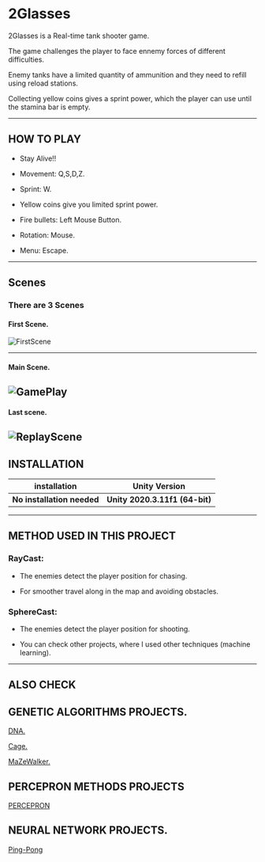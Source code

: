 # 2Glasses




2Glasses is a Real-time tank shooter game. 

The game challenges the player to face ennemy forces of different difficulties.

Enemy tanks have a limited quantity of ammunition and they need to refill using reload stations.

Collecting yellow coins gives a sprint power, which the player can use until the stamina bar is empty.

---

## HOW TO PLAY
- Stay Alive!!

- Movement: Q,S,D,Z. 

- Sprint: W.

- Yellow coins give you limited sprint power.

- Fire bullets: Left Mouse Button.

- Rotation: Mouse.

- Menu: Escape.


---

## Scenes

### There are 3 Scenes

#### First Scene.
![FirstScene](https://user-images.githubusercontent.com/44979396/132572317-95862561-9228-4419-8c1a-26943caacaf9.png)

---
#### Main Scene. 

![GamePlay](https://user-images.githubusercontent.com/44979396/132572448-1dd2d7f2-bf3e-46f1-b3e1-4987c4225649.PNG)
---
#### Last scene.
![ReplayScene](https://user-images.githubusercontent.com/44979396/132572617-ee496dd7-c84f-443a-bffc-8fa2bc2055d6.PNG)
---
## INSTALLATION
| installation  | Unity Version |
| ------------- | ------------- |
| **No installation needed** | **Unity 2020.3.11f1 (64-bit)** |
---
## METHOD USED IN THIS PROJECT

### RayCast:

* The enemies detect the player position for chasing.

* For smoother travel along in the map and avoiding obstacles.


### SphereCast:

* The enemies detect the player position for shooting.

* You can check other projects, where I used other techniques (machine learning). 

---

## ALSO CHECK

## GENETIC ALGORITHMS PROJECTS.


[DNA.](https://github.com/oussama-ber/DNA)

[Cage.](https://github.com/oussama-ber/Genetic_Method-Cage)

[MaZeWalker.](https://github.com/oussama-ber/MazeWalker)


## PERCEPRON METHODS PROJECTS


[PERCEPRON](https://github.com/oussama-ber/Perception/blob/master/Assets/Perceptron)


## NEURAL NETWORK PROJECTS.


[Ping-Pong](https://github.com/oussama-ber/artificial_neural_networks-ping-pong-replica)



